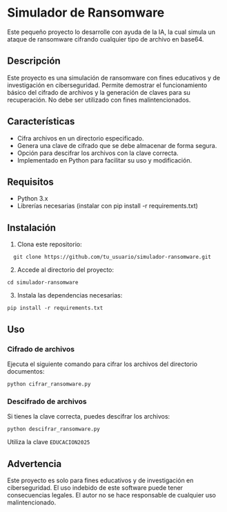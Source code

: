 # Simulador de Ransomware

Este pequeño proyecto lo desarrolle con ayuda de la IA, la cual simula un ataque de ransomware cifrando cualquier tipo de archivo en base64. 

## Descripción

Este proyecto es una simulación de ransomware con fines educativos y de investigación en ciberseguridad. Permite demostrar el funcionamiento básico del cifrado de archivos y la generación de claves para su recuperación. No debe ser utilizado con fines malintencionados.

## Características

* Cifra archivos en un directorio especificado.
* Genera una clave de cifrado que se debe almacenar de forma segura.
* Opción para descifrar los archivos con la clave correcta.
* Implementado en Python para facilitar su uso y modificación.

## Requisitos

* Python 3.x
* Librerías necesarias (instalar con pip install -r requirements.txt)

## Instalación

1. Clona este repositorio:
```
  git clone https://github.com/tu_usuario/simulador-ransomware.git
```

2. Accede al directorio del proyecto:  
```
cd simulador-ransomware
```

3. Instala las dependencias necesarias:
```
pip install -r requirements.txt
```

## Uso

### Cifrado de archivos

Ejecuta el siguiente comando para cifrar los archivos del directorio documentos:
```
python cifrar_ransomware.py
```
### Descifrado de archivos

Si tienes la clave correcta, puedes descifrar los archivos:
```
python descifrar_ransomware.py
```
Utiliza la clave `EDUCACION2025`

## Advertencia

Este proyecto es solo para fines educativos y de investigación en ciberseguridad. El uso indebido de este software puede tener consecuencias legales. El autor no se hace responsable de cualquier uso malintencionado.

